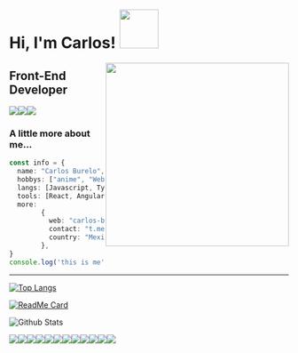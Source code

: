 <h1> Hi, I'm Carlos! <img src="https://cdn.pixilart.com/photos/large/89d018b3e01b908.gif" width="70"></h1>
<img align='right' src="https://pa1.narvii.com/6810/0f849dc1fdeabe3f6179139541619285a1776cba_00.gif" width="330">


## Front-End Developer

<div style="display:flex">
<img src="https://img.shields.io/badge/Telegram-2CA5E0?style=for-the-badge&logo=telegram&logoColor=white" />
<img src="https://img.shields.io/badge/Facebook-1877F2?style=for-the-badge&logo=facebook&logoColor=white" />
<img src="https://img.shields.io/badge/Twitter-1DA1F2?style=for-the-badge&logo=twitter&logoColor=white" />
</div>


### A little more about me...  



```typescript
const info = {
  name: "Carlos Burelo",
  hobbys: ["anime", "Web development"],
  langs: [Javascript, Typescript, HTML, CSS, PHP, Python, Batch],
  tools: [React, Angular, Node, Vue, MongoDB, Firebase, Docker],
  more:
        {
          web: "carlos-burelo.github.io",
          contact: "t.me/CarlosBurelo",
          country: "Mexico"
        },
}
console.log('this is me', info)
```

---
[![Top Langs](https://github-readme-stats.vercel.app/api/top-langs/?username=carlos-burelo&hide=c&langs_count=8&theme=react )](https://github.com/carlos-burelo)

[![ReadMe Card](https://github-readme-stats.vercel.app/api/pin/?username=carlos-burelo&repo=anime-stadia&theme=react)](https://github.com/carlos-burelo/anime-stadia)

![Github Stats](https://github-readme-stats.vercel.app/api?username=carlos-burelo&show_icons=true&theme=react)




<div style="display:flex">
<img src="https://img.shields.io/badge/CSS3-1572B6?style=for-the-badge&logo=css3&logoColor=white" />
<img src="https://img.shields.io/badge/HTML5-E34F26?style=for-the-badge&logo=html5&logoColor=white" />
<img src="https://img.shields.io/badge/JavaScript-323330?style=for-the-badge&logo=javascript&logoColor=F7DF1E" />
<img src="https://img.shields.io/badge/TypeScript-007ACC?style=for-the-badge&logo=typescript&logoColor=white" />
<img src="https://img.shields.io/badge/Node.js-43853D?style=for-the-badge&logo=node.js&logoColor=white" />
<img src="https://img.shields.io/badge/Python-14354C?style=for-the-badge&logo=python&logoColor=white" />
<img src="https://img.shields.io/badge/Sass-CC6699?style=for-the-badge&logo=sass&logoColor=white" />
<img src="https://img.shields.io/badge/PHP-777BB4?style=for-the-badge&logo=php&logoColor=white" />
<img src="https://img.shields.io/badge/React-20232A?style=for-the-badge&logo=react&logoColor=61DAFB" />
<img src="https://img.shields.io/badge/Angular-DD0031?style=for-the-badge&logo=angular&logoColor=white" />
<img src="https://img.shields.io/badge/Vue.js-35495E?style=for-the-badge&logo=vue.js&logoColor=4FC08D" />
<img src="https://img.shields.io/badge/Heroku-430098?style=for-the-badge&logo=heroku&logoColor=white" />
</div>
